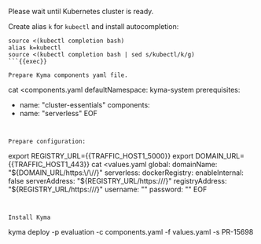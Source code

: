
Please wait until Kubernetes cluster is ready.

Create alias `k` for `kubectl` and install autocompletion:
```
source <(kubectl completion bash)
alias k=kubectl
source <(kubectl completion bash | sed s/kubectl/k/g)
```{{exec}}

Prepare Kyma components yaml file. 
```
cat <<EOF >components.yaml
defaultNamespace: kyma-system
prerequisites:
  - name: "cluster-essentials"
components:
  - name: "serverless"
EOF
```{{exec}}


Prepare configuration:
```
export REGISTRY_URL={{TRAFFIC_HOST1_5000}}
export DOMAIN_URL={{TRAFFIC_HOST1_443}}
cat <<EOF >values.yaml
global:
  domainName: "${DOMAIN_URL/https:\/\//}"
serverless:
  dockerRegistry:
    enableInternal: false
    serverAddress: "${REGISTRY_URL/https:\/\//}"
    registryAddress: "${REGISTRY_URL/https:\/\//}"
    username: ""
    password: ""
EOF
```{{exec}}


Install Kyma
```
kyma deploy -p evaluation -c components.yaml -f values.yaml -s PR-15698 
```{{exec}}